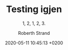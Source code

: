 ---
layout:     post
title:      "Testing igjen"
subtitle:   "1, 2, 1, 2, 3."
date:       2020-05-11 10:45:13 +0200
background: '/img/posts/06.jpg'
author:     Roberth Strand
category:   demo
tags:       demo
---